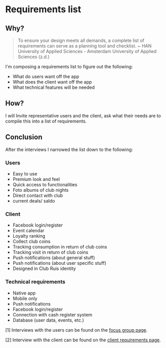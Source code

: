 # Requirements list
## Why?
> To ensure your design meets all demands, a complete list of requirements can serve as a planning tool and checklist. ~ HAN University of Applied Sciences - Amsterdam University of Applied Sciences (z.d.)

I'm composing a requirements list to figure out the following:
- What do users want off the app
- What does the client want off the app
- What technical features will be needed

## How?
I will Invite representative users and the client, ask what their needs are to compile this into a list of requirements.

## Conclusion
After the interviews I narrowed the list down to the following:

### Users
- Easy to use
- Premium look and feel
- Quick access to functionalities
- Foto albums of club nights
- Direct contact with club
- current deals/ saldo

### Client
- Facebook login/register
- Event calendar
- Loyalty ranking
- Collect club coins
- Tracking consumption in return of club coins
- Tracking visit in return of club coins
- Push notifications (about general stuff)
- Push notifications (about user specific stuff)
- Designed in Club Ruis identity

### Technical requirements
- Native app
- Mobile only
- Push notifications
- Facebook login/register
- Connection with cash register system
- Database (user data, events, etc.)

[1] Interviews with the users can be found on the [focus group page](../research-and-inspiration/focus-group-research.md).

[2] Interview with the client can be found on the [client requirements page](https://iancstewart.gitbooks.io/graduation-project-productbiografie/content/assets/downloads/interview-client.pdf).
